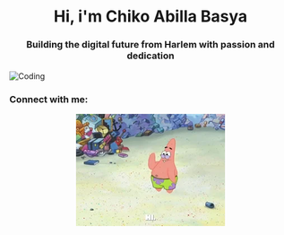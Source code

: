 <h1 align="center">Hi, i'm Chiko Abilla Basya </h1>

<h3 align="center">Building the digital future from Harlem with passion and dedication</h3>

<img align="center" alt="Coding" height = "200" src="https://media1.tenor.com/m/QXVs4QWLlzkAAAAC/spider-man.gif">

<h3 align="left">Connect with me:</h3>
<p align="left">


<div align = "center" style = "width: 100%;">
  
  ![](https://github.com/I4annet/I4annet/blob/main/asset/hi.gif)
</div>




<!--
**Chikoabillabasya/Chikoabillabasya** is a ✨ _special_ ✨ repository because its `README.md` (this file) appears on your GitHub profile.
Here are some ideas to get you started:

- 🔭 I’m currently working on ...
- 🌱 I’m currently learning ...
- 👯 I’m looking to collaborate on ...
- 🤔 I’m looking for help with ...
- 💬 Ask me about ...
- 📫 How to reach me: ...
- 😄 Pronouns: ...
- ⚡ Fun fact: ...
-->
